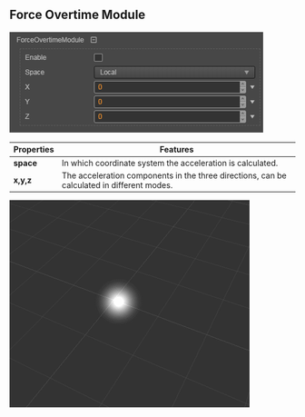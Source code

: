## Force Overtime Module
![](particle-system/force_module.png)

Properties | Features
---|---
**space** | In which coordinate system the acceleration is calculated.
**x,y,z** | The acceleration components in the three directions, can be calculated in different modes.

![](particle-system/force_overtime.gif)